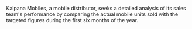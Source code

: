 Kalpana Mobiles, a mobile distributor, seeks a detailed analysis of its sales team's performance by comparing the actual mobile units sold with the targeted figures during the first six months of the year. 						
